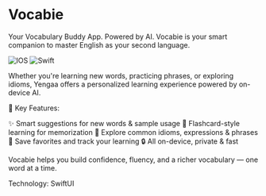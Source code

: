 # Vocabie

Your Vocabulary Buddy App. Powered by AI.
Vocabie is your smart companion to master English as your second language.

![IOS](https://img.shields.io/badge/iOS-000000?style=for-the-badge&logo=ios&logoColor=white)
![Swift](https://img.shields.io/badge/swift-F54A2A?style=for-the-badge&logo=swift&logoColor=white)

Whether you're learning new words, practicing phrases, or exploring idioms, Yengaa offers a personalized learning experience powered by on-device AI.

🌟 Key Features:

✨ Smart suggestions for new words & sample usage
🧠 Flashcard-style learning for memorization
💬 Explore common idioms, expressions & phrases
📌 Save favorites and track your learning
🔒 All on-device, private & fast
 
Vocabie helps you build confidence, fluency, and a richer vocabulary — one word at a time.

Technology: SwiftUI
